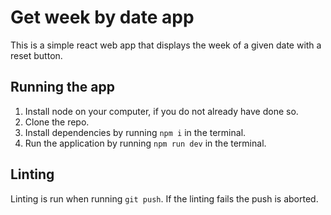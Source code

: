 # Get week by date app

This is a simple react web app that displays the week of a given date with a reset button.

## Running the app

1. Install node on your computer, if you do not already have done so.
2. Clone the repo.
3. Install dependencies by running `npm i` in the terminal.
4. Run the application by running `npm run dev` in the terminal.

## Linting

Linting is run when running `git push`. If the linting fails the push is aborted.
